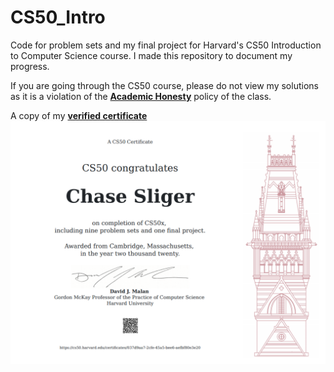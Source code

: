 # CS50_Intro
Code for problem sets and my final project for Harvard's CS50 Introduction to Computer Science course. I made this repository to document my progress.

If you are going through the CS50 course, please do not view my solutions as it is a violation of the [**Academic Honesty**](https://cs50.harvard.edu/x/2020/syllabus/) policy of the class.

A copy of my [**verified certificate**](https://courses.edx.org/certificates/e8e2e2c218a94e4fb5df49dbf7da96f9)
![Screenshot](CS50_certificate.PNG)
